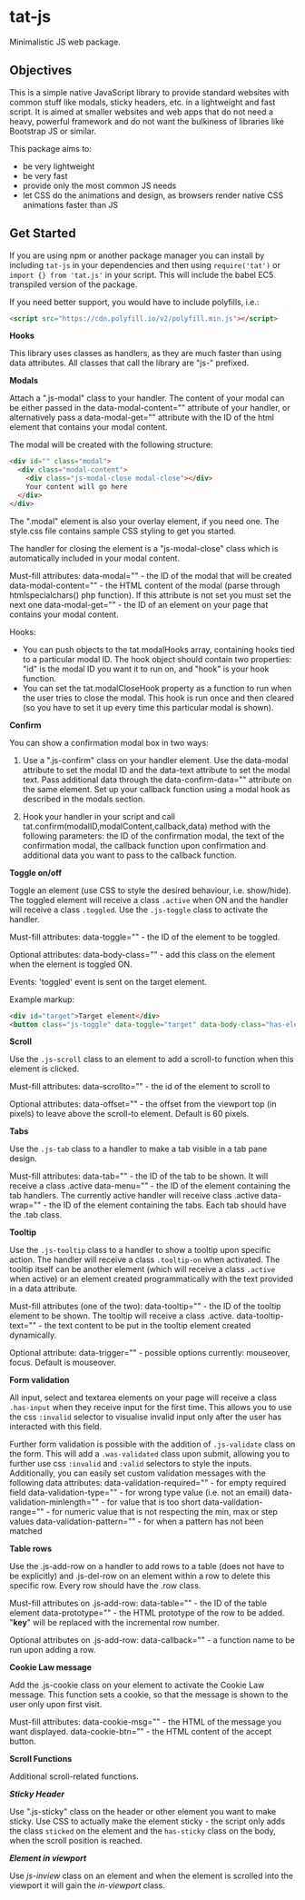 # tat-js

Minimalistic JS web package.

Objectives
----------

This is a simple native JavaScript library to provide standard websites with common stuff like modals, sticky headers, etc. in a lightweight and fast script. It is aimed at smaller websites and web apps that do not need a heavy, powerful framework and do not want the bulkiness of libraries like Bootstrap JS or similar. 

This package aims to:
- be very lightweight
- be very fast
- provide only the most common JS needs
- let CSS do the animations and design, as browsers render native CSS animations faster than JS

Get Started
-----------

If you are using npm or another package manager you can install by including `tat-js` in your dependencies and then using `require('tat')` or `import {} from 'tat.js'` in your script. This will include the babel EC5 transpiled version of the package.

If you need better support, you would have to include polyfills, i.e.:

```html
<script src="https://cdn.polyfill.io/v2/polyfill.min.js"></script>
```
  
**Hooks**

This library uses classes as handlers, as they are much faster than using data attributes. All classes that call the library are "js-" prefixed.

**Modals**

Attach a ".js-modal" class to your handler. The content of your modal can be either passed in the data-modal-content="" attribute of your handler, or alternatively pass a data-modal-get="" attribute with the ID of the html element that contains your modal content. 

The modal will be created with the following structure:
```html
<div id="" class="modal">
  <div class="modal-content">
  	<div class="js-modal-close modal-close"></div>
  	Your content will go here
  </div>
</div>
```

The ".modal" element is also your overlay element, if you need one. The style.css file contains sample CSS styling to get you started.

The handler for closing the element is a "js-modal-close" class which is automatically included in your modal content.

Must-fill attributes:
data-modal="" - the ID of the modal that will be created
data-modal-content="" -  the HTML content of the modal (parse through htmlspecialchars() php function). If this attribute is not set you must set the next one
data-modal-get="" - the ID of an element on your page that contains your modal content.

Hooks:
- You can push objects to the tat.modalHooks array, containing hooks tied to a particular modal ID. The hook object should contain two properties: "id" is the modal ID you want it to run on, and "hook" is your hook function.
- You can set the tat.modalCloseHook property as a function to run when the user tries to close the modal. This hook is run once and then cleared (so you have to set it up every time this particular modal is shown).

**Confirm**

You can show a confirmation modal box in two ways:

1. Use a ".js-confirm" class on your handler element. Use the data-modal attribute to set the modal ID and the data-text attribute to set the modal text. Pass additional data through the data-confirm-data="" attribute on the same element. Set up your callback function using a modal hook as described in the modals section.

2. Hook your handler in your script and call tat.confirm(modalID,modalContent,callback,data) method with the following parameters: the ID of the confirmation modal, the text of the confirmation modal, the callback function upon confirmation and additional data you want to pass to the callback function.

**Toggle on/off**

Toggle an element (use CSS to style the desired behaviour, i.e. show/hide). The toggled element will receive a class `.active` when ON and the handler will receive a class `.toggled`. Use the `.js-toggle` class to activate the handler.

Must-fill attributes:
data-toggle="" - the ID of the element to be toggled. 

Optional attributes:
data-body-class="" - add this class on the <body> element when the element is toggled ON.

Events:
'toggled' event is sent on the target element.

Example markup:
```html
<div id="target">Target element</div>
<button class="js-toggle" data-toggle="target" data-body-class="has-element-toggled">Toggle link</button>
```

**Scroll**

Use the `.js-scroll` class to an element to add a scroll-to function when this element is clicked. 

Must-fill attributes:
data-scrollto="" - the id of the element to scroll to

Optional attributes:
data-offset="" - the offset from the viewport top (in pixels) to leave above the scroll-to element. Default is 60 pixels.

**Tabs**

Use the `.js-tab` class to a handler to make a tab visible in a tab pane design.

Must-fill attributes:
data-tab="" - the ID of the tab to be shown. It will receive a class .active
data-menu="" - the ID of the element containing the tab handlers. The currently active handler will receive class .active
data-wrap="" - the ID of the element containing the tabs. Each tab should have the .tab class.

**Tooltip**

Use the `.js-tooltip` class to a handler to show a tooltip upon specific action. The handler will receive a class `.tooltip-on` when activated. The tooltip itself can be another element (which will receive  a class `.active` when active) or an element created programmatically with the text provided in a data attribute. 

Must-fill attributes (one of the two):
data-tooltip="" -  the ID of the tooltip element to be shown. The tooltip will receive a class .active.
data-tooltip-text="" -  the text content to be put in the tooltip element created dynamically.

Optional attribute:
data-trigger="" - possible options currently: mouseover, focus. Default is mouseover.

**Form validation**

All input, select and textarea elements on your page will receive a class `.has-input` when they receive input for the first time. This allows you to use the css `:invalid` selector to visualise invalid input only after the user has interacted with this field. 

Further form validation is possible with the addition of `.js-validate` class on the form. This will add a `.was-validated` class upon submit, allowing you to further use css `:invalid` and `:valid` selectors to style the inputs. Additionally, you can easily set custom validation messages with the following data attributes:
data-validation-required="" - for empty required field
data-validation-type="" - for wrong type value (i.e. not an email)
data-validation-minlength="" - for value that is too short
data-validation-range="" - for numeric value that is not respecting the min, max or step values
data-validation-pattern="" - for when a pattern has not been matched

**Table rows**

Use the .js-add-row on a handler to add rows to a table (does not have to be <table> explicitly) and .js-del-row on an element within a row to delete this specific row. Every row should have the .row class.

Must-fill attributes on .js-add-row:
data-table="" - the ID of the table element
data-prototype="" - the HTML prototype of the row to be added. "__key__" will be replaced with the incremental row number.

Optional attributes on .js-add-row:
data-callback="" - a function name to be run upon adding a row.

**Cookie Law message**

Add the .js-cookie class on your <body> element to activate the Cookie Law message. This function sets a cookie, so that the message is shown to the user only upon first visit.

Must-fill attributes:
data-cookie-msg="" - the HTML of the message you want displayed.
data-cookie-btn="" - the HTML content of the accept button.

**Scroll Functions**

Additional scroll-related functions.

***Sticky Header***

Use ".js-sticky" class on the header or other element you want to make sticky. Use CSS to actually make the element sticky - the script only adds the class `sticked` on the element and the `has-sticky` class on the body, when the scroll position is reached.

***Element in viewport***

Use *js-inview* class on an element and when the element is scrolled into the viewport it will gain the *in-viewport* class.